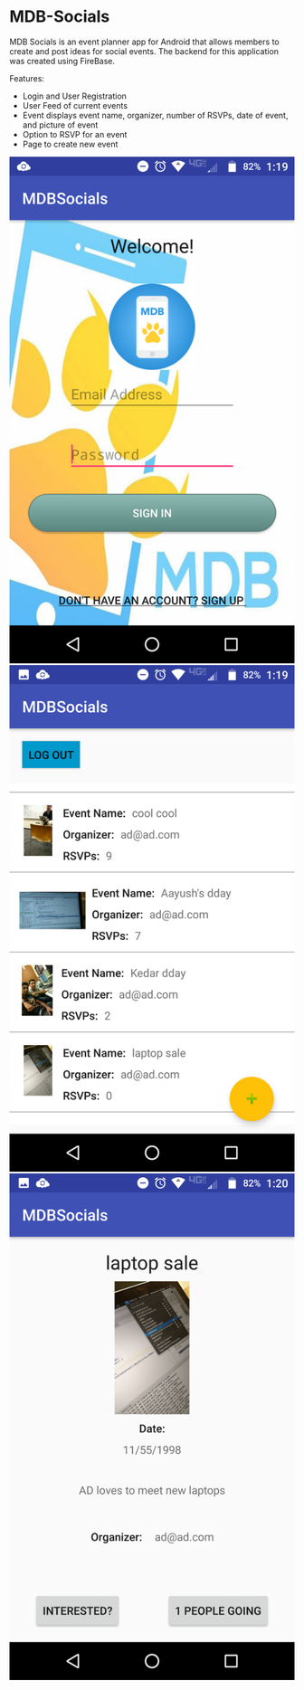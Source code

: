 # MDB-Socials

MDB Socials is an event planner app for Android that allows	members	to	create and post ideas for social events. The backend for this application was created using FireBase.

Features:  
- Login and User Registration  
- User Feed of current events  
- Event displays event name, organizer, number of RSVPs, date of event, and picture of event  
- Option to RSVP for an event  
- Page to create new event  

![Alt text](/Screenshot_20170326-131906.png?raw=true "Screenshot 1")
![Alt text](/Screenshot_20170326-131947.png?raw=true "Screenshot 2")
![Alt text](/Screenshot_20170326-132015.png?raw=true "Screenshot 3")


